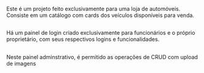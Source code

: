 Este é um projeto feito exclusivamente para uma loja de automóveis. Consiste em um catálogo com cards dos veículos disponíveis para venda.
##
Há um painel de login criado exclusivamente para funcionários e o próprio proprietário, com seus respectivos logins e funcionalidades.
##
Neste painel adminstrativo, é permitido as operações de CRUD com upload de imagens
